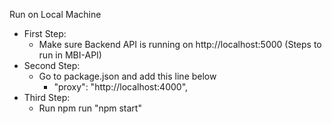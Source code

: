 Run on Local Machine
- First Step:
  - Make sure Backend API is running on http://localhost:5000 (Steps to run in MBI-API)
- Second Step:
  - Go to package.json and add this line below
    - "proxy": "http://localhost:4000",
- Third Step:
  - Run npm run "npm start"
